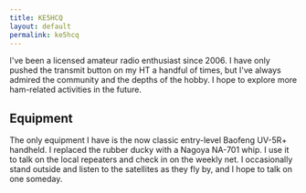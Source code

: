 ```yaml
---
title: KE5HCQ
layout: default
permalink: ke5hcq
---
```


I've been a licensed amateur radio enthusiast since 2006. I have only pushed
the transmit button on my HT a handful of times, but I've always admired
the community and the depths of the hobby. I hope to explore more ham-related
activities in the future.

## Equipment

The only equipment I have is the now classic entry-level Baofeng UV-5R+ handheld.
I replaced the rubber ducky with a Nagoya NA-701 whip. I use it to talk on the
local repeaters and check in on the weekly net. I occasionally stand outside
and listen to the satellites as they fly by, and I hope to talk on one someday.
